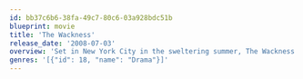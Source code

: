 ```yaml
---
id: bb37c6b6-38fa-49c7-80c6-03a928bdc51b
blueprint: movie
title: 'The Wackness'
release_date: '2008-07-03'
overview: 'Set in New York City in the sweltering summer, The Wackness tells the story of a troubled teenage drug dealer, who trades pot for therapy sessions with a drug-addled psychiatrist. Things get more complicated when he falls for one of his classmates, who just happens to be the doctors daughter. This is a coming-of-age story about sex, drugs, music and what it takes to be a man.'
genres: '[{"id": 18, "name": "Drama"}]'
---
```

